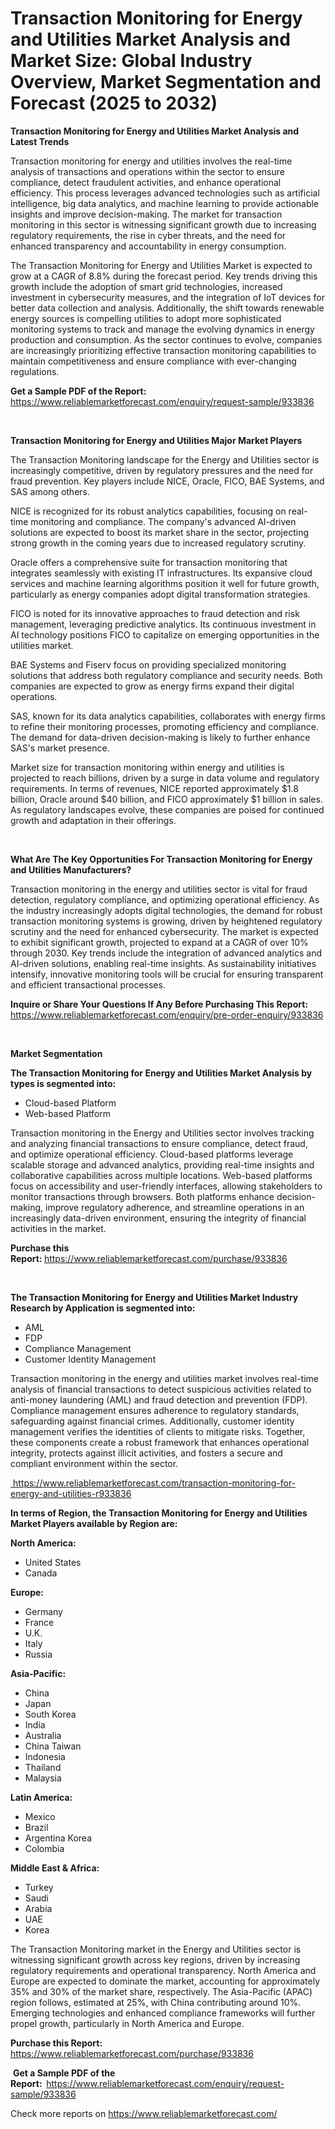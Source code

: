 <p><h1>Transaction Monitoring for Energy and Utilities Market Analysis and Market Size: Global Industry Overview, Market Segmentation and Forecast (2025 to 2032)</h1></p><p><strong>Transaction Monitoring for Energy and Utilities Market Analysis and Latest Trends</strong></p>
<p><p>Transaction monitoring for energy and utilities involves the real-time analysis of transactions and operations within the sector to ensure compliance, detect fraudulent activities, and enhance operational efficiency. This process leverages advanced technologies such as artificial intelligence, big data analytics, and machine learning to provide actionable insights and improve decision-making. The market for transaction monitoring in this sector is witnessing significant growth due to increasing regulatory requirements, the rise in cyber threats, and the need for enhanced transparency and accountability in energy consumption.</p><p>The Transaction Monitoring for Energy and Utilities Market is expected to grow at a CAGR of 8.8% during the forecast period. Key trends driving this growth include the adoption of smart grid technologies, increased investment in cybersecurity measures, and the integration of IoT devices for better data collection and analysis. Additionally, the shift towards renewable energy sources is compelling utilities to adopt more sophisticated monitoring systems to track and manage the evolving dynamics in energy production and consumption. As the sector continues to evolve, companies are increasingly prioritizing effective transaction monitoring capabilities to maintain competitiveness and ensure compliance with ever-changing regulations.</p></p>
<p><strong>Get a Sample PDF of the Report:&nbsp;</strong> <a href="https://www.reliablemarketforecast.com/enquiry/request-sample/933836?utm_campaign=3170&utm_medium=2&utm_source=Github&utm_content=ia&utm_term=07032025&utm_id=transaction-monitoring-for-energy-and-utilities">https://www.reliablemarketforecast.com/enquiry/request-sample/933836</a></p>
<p>&nbsp;</p>
<p><strong>Transaction Monitoring for Energy and Utilities Major Market Players</strong></p>
<p><p>The Transaction Monitoring landscape for the Energy and Utilities sector is increasingly competitive, driven by regulatory pressures and the need for fraud prevention. Key players include NICE, Oracle, FICO, BAE Systems, and SAS among others. </p><p>NICE is recognized for its robust analytics capabilities, focusing on real-time monitoring and compliance. The company's advanced AI-driven solutions are expected to boost its market share in the sector, projecting strong growth in the coming years due to increased regulatory scrutiny.</p><p>Oracle offers a comprehensive suite for transaction monitoring that integrates seamlessly with existing IT infrastructures. Its expansive cloud services and machine learning algorithms position it well for future growth, particularly as energy companies adopt digital transformation strategies.</p><p>FICO is noted for its innovative approaches to fraud detection and risk management, leveraging predictive analytics. Its continuous investment in AI technology positions FICO to capitalize on emerging opportunities in the utilities market.</p><p>BAE Systems and Fiserv focus on providing specialized monitoring solutions that address both regulatory compliance and security needs. Both companies are expected to grow as energy firms expand their digital operations.</p><p>SAS, known for its data analytics capabilities, collaborates with energy firms to refine their monitoring processes, promoting efficiency and compliance. The demand for data-driven decision-making is likely to further enhance SAS's market presence.</p><p>Market size for transaction monitoring within energy and utilities is projected to reach billions, driven by a surge in data volume and regulatory requirements. In terms of revenues, NICE reported approximately $1.8 billion, Oracle around $40 billion, and FICO approximately $1 billion in sales. As regulatory landscapes evolve, these companies are poised for continued growth and adaptation in their offerings.</p></p>
<p>&nbsp;</p>
<p><strong>What Are The Key Opportunities For Transaction Monitoring for Energy and Utilities Manufacturers?</strong></p>
<p><p>Transaction monitoring in the energy and utilities sector is vital for fraud detection, regulatory compliance, and optimizing operational efficiency. As the industry increasingly adopts digital technologies, the demand for robust transaction monitoring systems is growing, driven by heightened regulatory scrutiny and the need for enhanced cybersecurity. The market is expected to exhibit significant growth, projected to expand at a CAGR of over 10% through 2030. Key trends include the integration of advanced analytics and AI-driven solutions, enabling real-time insights. As sustainability initiatives intensify, innovative monitoring tools will be crucial for ensuring transparent and efficient transactional processes.</p></p>
<p><strong>Inquire or Share Your Questions If Any Before Purchasing This Report:</strong> <a href="https://www.reliablemarketforecast.com/enquiry/pre-order-enquiry/933836?utm_campaign=3170&utm_medium=2&utm_source=Github&utm_content=ia&utm_term=07032025&utm_id=transaction-monitoring-for-energy-and-utilities">https://www.reliablemarketforecast.com/enquiry/pre-order-enquiry/933836</a></p>
<p>&nbsp;</p>
<p><strong>Market Segmentation</strong></p>
<p><strong>The Transaction Monitoring for Energy and Utilities Market Analysis by types is segmented into:</strong></p>
<p><ul><li>Cloud-based Platform</li><li>Web-based Platform</li></ul></p>
<p><p>Transaction monitoring in the Energy and Utilities sector involves tracking and analyzing financial transactions to ensure compliance, detect fraud, and optimize operational efficiency. Cloud-based platforms leverage scalable storage and advanced analytics, providing real-time insights and collaborative capabilities across multiple locations. Web-based platforms focus on accessibility and user-friendly interfaces, allowing stakeholders to monitor transactions through browsers. Both platforms enhance decision-making, improve regulatory adherence, and streamline operations in an increasingly data-driven environment, ensuring the integrity of financial activities in the market.</p></p>
<p><strong>Purchase this Report:&nbsp;</strong><a href="https://www.reliablemarketforecast.com/purchase/933836?utm_campaign=3170&utm_medium=2&utm_source=Github&utm_content=ia&utm_term=07032025&utm_id=transaction-monitoring-for-energy-and-utilities">https://www.reliablemarketforecast.com/purchase/933836</a></p>
<p>&nbsp;</p>
<p><strong>The Transaction Monitoring for Energy and Utilities Market Industry Research by Application is segmented into:</strong></p>
<p><ul><li>AML</li><li>FDP</li><li>Compliance Management</li><li>Customer Identity Management</li></ul></p>
<p><p>Transaction monitoring in the energy and utilities market involves real-time analysis of financial transactions to detect suspicious activities related to anti-money laundering (AML) and fraud detection and prevention (FDP). Compliance management ensures adherence to regulatory standards, safeguarding against financial crimes. Additionally, customer identity management verifies the identities of clients to mitigate risks. Together, these components create a robust framework that enhances operational integrity, protects against illicit activities, and fosters a secure and compliant environment within the sector.</p></p>
<p><a href="https://www.reliablemarketforecast.com/transaction-monitoring-for-energy-and-utilities-r933836?utm_campaign=3170&utm_medium=2&utm_source=Github&utm_content=ia&utm_term=07032025&utm_id=transaction-monitoring-for-energy-and-utilities">&nbsp;https://www.reliablemarketforecast.com/transaction-monitoring-for-energy-and-utilities-r933836</a></p>
<p><strong>In terms of Region, the Transaction Monitoring for Energy and Utilities Market Players available by Region are:</strong></p>
<p>
    <p> <strong> North America: </strong>
        <ul>
            <li>United States</li>
            <li>Canada</li>
        </ul>
        </p> 
    <p> <strong> Europe: </strong>
        <ul>
            <li>Germany</li>
            <li>France</li>
            <li>U.K.</li>
            <li>Italy</li>
            <li>Russia</li>
        </ul>
        </p> 
    <p> <strong> Asia-Pacific: </strong>
        <ul>
            <li>China</li>
            <li>Japan</li>
            <li>South Korea</li>
            <li>India</li>
            <li>Australia</li>
            <li>China Taiwan</li>
            <li>Indonesia</li>
            <li>Thailand</li>
            <li>Malaysia</li>
        </ul>
        </p> 
    <p> <strong> Latin America: </strong>
        <ul>
            <li>Mexico</li>
            <li>Brazil</li>
            <li>Argentina Korea</li>
            <li>Colombia</li>
        </ul>
        </p> 
    <p> <strong> Middle East & Africa: </strong>
        <ul>
            <li>Turkey</li>
            <li>Saudi</li>
            <li>Arabia</li>
            <li>UAE</li>
            <li>Korea</li>
        </ul>
    </p>
    </p>
<p><p>The Transaction Monitoring market in the Energy and Utilities sector is witnessing significant growth across key regions, driven by increasing regulatory requirements and operational transparency. North America and Europe are expected to dominate the market, accounting for approximately 35% and 30% of the market share, respectively. The Asia-Pacific (APAC) region follows, estimated at 25%, with China contributing around 10%. Emerging technologies and enhanced compliance frameworks will further propel growth, particularly in North America and Europe.</p></p>
<p><strong>Purchase this Report: </strong><a href="https://www.reliablemarketforecast.com/purchase/933836?utm_campaign=3170&utm_medium=2&utm_source=Github&utm_content=ia&utm_term=07032025&utm_id=transaction-monitoring-for-energy-and-utilities">https://www.reliablemarketforecast.com/purchase/933836</a></p>
<p>&nbsp;<strong>Get a Sample PDF of the Report:&nbsp;&nbsp;</strong><a href="https://www.reliablemarketforecast.com/enquiry/request-sample/933836?utm_campaign=3170&utm_medium=2&utm_source=Github&utm_content=ia&utm_term=07032025&utm_id=transaction-monitoring-for-energy-and-utilities">https://www.reliablemarketforecast.com/enquiry/request-sample/933836</a></p>
<p><strong></strong></p>
<p>Check more reports on <a href="https://www.reliablemarketforecast.com/?utm_campaign=3170&utm_medium=2&utm_source=Github&utm_content=ia&utm_term=07032025&utm_id=transaction-monitoring-for-energy-and-utilities">https://www.reliablemarketforecast.com/</a></p>
